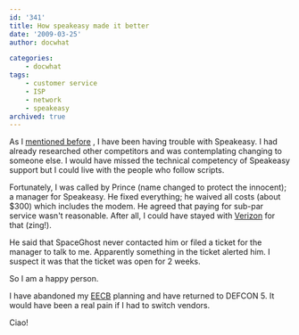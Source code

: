 ```yaml
---
id: '341'
title: How speakeasy made it better
date: '2009-03-25'
author: docwhat

categories:
    - docwhat
tags:
    - customer service
    - ISP
    - network
    - speakeasy
archived: true
---
```


As I [mentioned before](/how-to-make-a-customer-want-to-leave/) , I have been
having trouble with Speakeasy. I had already researched other competitors and
was contemplating changing to someone else. I would have missed the technical
competency of Speakeasy support but I could live with the people who follow
scripts.

Fortunately, I was called by Prince (name changed to protect the innocent); a
manager for Speakeasy. He fixed everything; he waived all costs (about \$300)
which includes the modem. He agreed that paying for sub-par service wasn't
reasonable. After all, I could have stayed with [Verizon](/verizon-sucks/) for
that (zing!).

He said that SpaceGhost never contacted him or filed a ticket for the manager
to talk to me. Apparently something in the ticket alerted him. I suspect it
was that the ticket was open for 2 weeks.

So I am a happy person.

I have abandoned my
[EECB](https://consumerist.com/2007/05/11/how-to-launch-an-executive-email-carpet-bomb/ 'Executive Email Carpet Bomb')
planning and have returned to DEFCON 5. It would have been a real pain if I
had to switch vendors.

Ciao!
